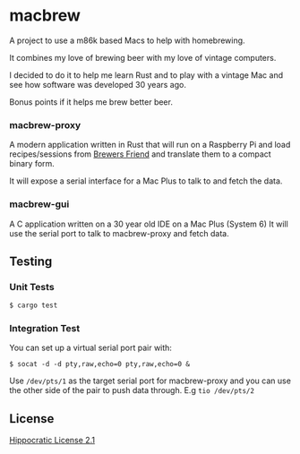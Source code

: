 # macbrew
A project to use a m86k based Macs to help with homebrewing.

It combines my love of brewing beer with
my love of vintage computers.

I decided to do it to help me learn Rust
and to play with a vintage Mac and see
how software was developed 30 years ago.

Bonus points if it helps me brew better beer.

### macbrew-proxy
A modern application written in Rust that 
will run on a Raspberry Pi
and load recipes/sessions from [Brewers Friend](https://www.brewersfriend.com/)
and translate them to a compact binary form.

It will expose a serial
interface for a Mac Plus to talk to
and fetch the data.

### macbrew-gui

A C application written 
on a 30 year old IDE
on a Mac Plus (System 6)
It will use the serial port to talk to macbrew-proxy
and fetch data.

## Testing

### Unit Tests

```bash
$ cargo test
```

### Integration Test

You can set up a virtual serial port pair with:

```
$ socat -d -d pty,raw,echo=0 pty,raw,echo=0 &
```

Use `/dev/pts/1` as the target serial port for macbrew-proxy and 
you can use the other side of the pair to push data through. E.g `tio /dev/pts/2`


## License

[Hippocratic License 2.1](https://firstdonoharm.dev)
